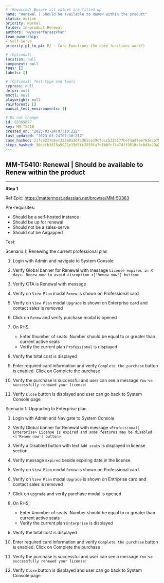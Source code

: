 ```yaml
---
# (Required) Ensure all values are filled up
name: "Renewal | Should be available to Renew within the product"
status: Active
priority: Normal
folder: In-product Renewal
authors: "@yasserfaraazkhan"
team_ownership: 
- Self-Serve
priority_p1_to_p4: P2 - Core Functions (Do core functions work?)

# (Optional)
location: null
component: null
tags: []
labels: []

# (Optional) Test type and tools
cypress: null
detox: null
mmctl: null
playwright: null
rainforest: []
manual_test_environments: []

# Do not change
id: 83365677
key: MM-T5410
created_on: "2023-03-24T07:10:22Z"
last_updated: "2023-03-24T07:10:21Z"
case_hashed: 21fc8227e9ec333e0a3dfcd65ce39c7bcc5225177befdad7ee763ecb7b9551720fdcb7898841328d524679b2857eb0c2
steps_hashed: 30cefb3818a5921e15d5fc2858fa7cfb0fcf4e74ff9818a3c0d3a29a22b391489b817e0eba4a61203d30a879473ad01d
---
```


<!-- (Auto-generated) Based on frontmatter's "key" and "name" -->

## MM-T5410: Renewal | Should be available to Renew within the product

---

**Step 1**

Ref Epic: <https://mattermost.atlassian.net/browse/MM-50363>

Pre-requisites:

- Should be a self-hosted instance
- Should be up for renewal
- Should not be a sales-serve
- Should not be Airgapped

Test:

Scenario 1: Renewing the current professional plan

1. Login with Admin and navigate to System Console

2. Verify Global banner for Renewal with message `License expires in X days. Renew now to avoid disruption <['Renew now'] button>`

3. Verify CTA is Renewal with message

4. Verify on `View Plan` modal `Renew` is shown on Professional card

5. Verify on `View Plan` modal `Upgrade` is shown on Enterprise card and contact sales is removed

6. Click on `Renew` and verify purchase modal is opened

7. On RHS,

   - Enter #number of seats. Number should be equal to or greater than current active seats
   - Verify the current plan `Professional` is displayed

8. Verify the total cost is displayed

9. Enter required card information and verify `Complete the purchase` button is enabled. Click on Complete the purchase

10. Verify the purchase is successful and user can see a message `You've successfully renewed your license!`

11. Verify `Close` button is displayed and user can go back to System Console page

Scenario 1: Upgrading to Enterprise plan

1. Login with Admin and Navigate to System Console

2. Verify Global banner for Renewal with message `<Professional| Enterprise> License is expired and some features may be disabled <['Renew now'] button>`

3. Verify a Disabled button with text `Add seats` is displayed in license section.

4. Verify message `Expired` beside expiring date in the license

5. Verify on `View Plan` modal `Renew` is shown on Professional card

6. Verify on `View Plan` modal `Upgrade` is shown on Entriprise card and contact sales is removed

7. Click on `Upgrade` and verify purchase modal is opened

8. On RHS,

   - Enter #number of seats. Number should be equal to or greater than current active seats
   - Verify the current plan `Enterprise` is displayed

9. Verify the total cost is displayed

10. Enter required card information and verify `Complete the purchase` button is enabled. Click on Complete the purchase

11. Verify the purchase is successful and user can see a message `You've successfully renewed your license!`

12. Verify `Close` button is displayed and user can go back to System Console page
